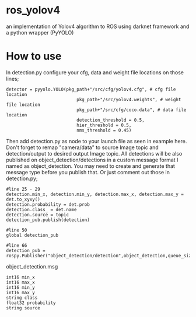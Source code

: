 # ros_yolov4
an implementation of Yolov4 algorithm to ROS using darknet framework and a python wrapper (PyYOLO)

# How to use

In detection.py configure your cfg, data and weight file locations on those lines; 

```
detector = pyyolo.YOLO(pkg_path+"/src/cfg/yolov4.cfg", # cfg file location
                           pkg_path+"/src/yolov4.weights", # weight file location
                           pkg_path+"/src/cfg/coco.data", # data file location
                           detection_threshold = 0.5,
                           hier_threshold = 0.5,
                           nms_threshold = 0.45)
```

Then add detection.py as node to your launch file as seen in example here. Don't forget to remap "camera/data" to source Image topic and detection/output to desired output Image topic.
All detections will be also published on object_detection/detections in a custom message format I named as object_detection. You may need to create and generate that message type before you publish that.
Or just comment out those in detection.py;

```
#line 25 - 29
detection.min_x, detection.min_y, detection.max_x, detection.max_y = det.to_xyxy()
detection.probability = det.prob
detection.class_ = det.name
detection.source = topic
detection_pub.publish(detection)

#line 50
global detection_pub

#line 66
detection_pub = rospy.Publisher("object_detection/detection",object_detection,queue_size=0)
```

object_detection.msg
```
int16 min_x
int16 max_x
int16 min_y
int16 max_y
string class
float32 probability
string source
```
